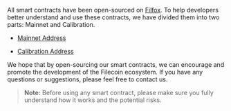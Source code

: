 All smart contracts have been open-sourced on [Filfox](https://filfox.info/). To help developers better understand and use these contracts, we have divided them into two parts: Mainnet and Calibration.

- [Mainnet Address](mainnet.md)

- [Calibration Address](calibration.md)

We hope that by open-sourcing our smart contracts, we can encourage and promote the development of the Filecoin ecosystem. If you have any questions or suggestions, please feel free to contact us.

> **Note:** Before using any smart contract, please make sure you fully understand how it works and the potential risks.